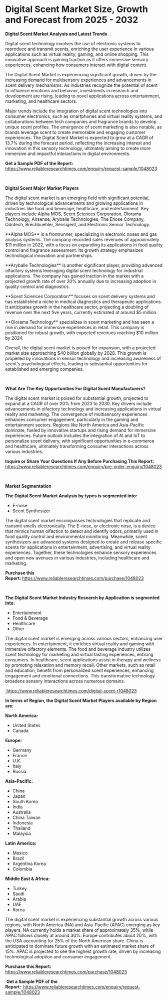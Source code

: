 <p><h1>Digital Scent Market Size, Growth and Forecast from 2025 - 2032</h1></p><p><strong>Digital Scent Market Analysis and Latest Trends</strong></p>
<p><p>Digital scent technology involves the use of electronic systems to reproduce and transmit scents, enriching the user experience in various applications such as virtual reality, gaming, and online shopping. This innovative approach is gaining traction as it offers immersive sensory experiences, enhancing how consumers interact with digital content.</p><p>The Digital Scent Market is experiencing significant growth, driven by the increasing demand for multisensory experiences and advancements in scent delivery mechanisms. As industries recognize the potential of scent to influence emotions and behavior, investments in research and development are rising, leading to novel applications across entertainment, marketing, and healthcare sectors.</p><p>Major trends include the integration of digital scent technologies into consumer electronics, such as smartphones and virtual reality systems, and collaborations between tech companies and fragrance brands to develop unique scent profiles. The emergence of scent marketing is also notable, as brands leverage scent to create memorable and engaging customer experiences. The Digital Scent Market is expected to grow at a CAGR of 13.7% during the forecast period, reflecting the increasing interest and innovation in this sensory technology, ultimately aiming to create more immersive and impactful interactions in digital environments.</p></p>
<p><strong>Get a Sample PDF of the Report:&nbsp;</strong> <a href="https://www.reliableresearchtimes.com/enquiry/request-sample/1048023?utm_campaign=2761&utm_medium=2&utm_source=Github&utm_content=ia&utm_term=17042025&utm_id=digital-scent">https://www.reliableresearchtimes.com/enquiry/request-sample/1048023</a></p>
<p>&nbsp;</p>
<p><strong>Digital Scent Major Market Players</strong></p>
<p><p>The digital scent market is an emerging field with significant potential, driven by technological advancements and growing applications in industries like food and beverage, healthcare, and entertainment. Key players include Alpha MOS, Scent Sciences Corporation, Olorama Technology, Airsense, Aryballe Technologies, The Enose Company, Odotech, Brechbuehler, Sensigent, and Electronic Sensor Technology.</p><p>**Alpha MOS** is a frontrunner, specializing in electronic noses and gas analysis systems. The company recorded sales revenues of approximately $11 million in 2022, with a focus on expanding its applications in food quality control and fragrance assessment. Its growth strategy emphasizes technological innovation and partnerships.</p><p>**Aryballe Technologies** is another significant player, providing advanced olfactory systems leveraging digital scent technology for industrial applications. The company has gained traction in the market with a projected growth rate of over 20% annually due to increasing adoption in quality control and diagnostics. </p><p>**Scent Sciences Corporation** focuses on scent delivery systems and has established a niche in medical diagnostics and therapeutic applications. It anticipates growth in the healthcare sector, projecting a doubling of revenue over the next five years, currently estimated at around $5 million.</p><p>**Olorama Technology** specializes in scent marketing and has seen a rise in demand for immersive experiences in retail. This company is positioned for robust growth, with expected revenues reaching $10 million by 2024.</p><p>Overall, the digital scent market is poised for expansion, with a projected market size approaching $40 billion globally by 2028. This growth is propelled by innovations in sensor technology and increasing awareness of scent's psychological effects, leading to substantial opportunities for established and emerging companies.</p></p>
<p>&nbsp;</p>
<p><strong>What Are The Key Opportunities For Digital Scent Manufacturers?</strong></p>
<p><p>The digital scent market is poised for substantial growth, projected to expand at a CAGR of over 20% from 2023 to 2030. Key drivers include advancements in olfactory technology and increasing applications in virtual reality and marketing. The convergence of multisensory experiences enhances consumer engagement, particularly in the gaming and entertainment sectors. Regions like North America and Asia-Pacific dominate, fueled by innovative startups and rising demand for immersive experiences. Future outlook includes the integration of AI and IoT to personalize scent delivery, with significant opportunities in e-commerce and healthcare, ultimately transforming consumer interactions across various industries.</p></p>
<p><strong>Inquire or Share Your Questions If Any Before Purchasing This Report:</strong> <a href="https://www.reliableresearchtimes.com/enquiry/pre-order-enquiry/1048023?utm_campaign=2761&utm_medium=2&utm_source=Github&utm_content=ia&utm_term=17042025&utm_id=digital-scent">https://www.reliableresearchtimes.com/enquiry/pre-order-enquiry/1048023</a></p>
<p>&nbsp;</p>
<p><strong>Market Segmentation</strong></p>
<p><strong>The Digital Scent Market Analysis by types is segmented into:</strong></p>
<p><ul><li>E-nose</li><li>Scent Synthesizer</li></ul></p>
<p><p>The digital scent market encompasses technologies that replicate and transmit smells electronically. The E-nose, or electronic nose, is a device that mimics human olfaction to detect and identify odors, primarily used in food quality control and environmental monitoring. Meanwhile, scent synthesizers are advanced systems designed to create and release specific scents for applications in entertainment, advertising, and virtual reality experiences. Together, these technologies enhance sensory experiences and open new avenues in various industries, including healthcare and marketing.</p></p>
<p><strong>Purchase this Report:&nbsp;</strong><a href="https://www.reliableresearchtimes.com/purchase/1048023?utm_campaign=2761&utm_medium=2&utm_source=Github&utm_content=ia&utm_term=17042025&utm_id=digital-scent">https://www.reliableresearchtimes.com/purchase/1048023</a></p>
<p>&nbsp;</p>
<p><strong>The Digital Scent Market Industry Research by Application is segmented into:</strong></p>
<p><ul><li>Entertainment</li><li>Food & Beverage</li><li>Healthcare</li><li>Other</li></ul></p>
<p><p>The digital scent market is emerging across various sectors, enhancing user experiences. In entertainment, it enriches virtual reality and gaming with immersive olfactory elements. The food and beverage industry utilizes scent technology for marketing and virtual tasting experiences, enticing consumers. In healthcare, scent applications assist in therapy and wellness by promoting relaxation and memory recall. Other markets, such as retail and education, benefit from personalized scent experiences, enhancing engagement and emotional connections. This transformative technology broadens sensory interactions across numerous domains.</p></p>
<p><a href="https://www.reliableresearchtimes.com/digital-scent-r1048023?utm_campaign=2761&utm_medium=2&utm_source=Github&utm_content=ia&utm_term=17042025&utm_id=digital-scent">&nbsp;https://www.reliableresearchtimes.com/digital-scent-r1048023</a></p>
<p><strong>In terms of Region, the Digital Scent Market Players available by Region are:</strong></p>
<p>
    <p> <strong> North America: </strong>
        <ul>
            <li>United States</li>
            <li>Canada</li>
        </ul>
        </p> 
    <p> <strong> Europe: </strong>
        <ul>
            <li>Germany</li>
            <li>France</li>
            <li>U.K.</li>
            <li>Italy</li>
            <li>Russia</li>
        </ul>
        </p> 
    <p> <strong> Asia-Pacific: </strong>
        <ul>
            <li>China</li>
            <li>Japan</li>
            <li>South Korea</li>
            <li>India</li>
            <li>Australia</li>
            <li>China Taiwan</li>
            <li>Indonesia</li>
            <li>Thailand</li>
            <li>Malaysia</li>
        </ul>
        </p> 
    <p> <strong> Latin America: </strong>
        <ul>
            <li>Mexico</li>
            <li>Brazil</li>
            <li>Argentina Korea</li>
            <li>Colombia</li>
        </ul>
        </p> 
    <p> <strong> Middle East & Africa: </strong>
        <ul>
            <li>Turkey</li>
            <li>Saudi</li>
            <li>Arabia</li>
            <li>UAE</li>
            <li>Korea</li>
        </ul>
    </p>
    </p>
<p><p>The digital scent market is experiencing substantial growth across various regions, with North America (NA) and Asia-Pacific (APAC) emerging as key players. NA currently holds a market share of approximately 35%, while APAC follows closely at around 30%. Europe contributes about 20%, with the USA accounting for 25% of the North American share. China is anticipated to dominate future growth with an estimated market share of 15%. APAC is projected to see the highest growth rate, driven by increasing technological adoption and consumer engagement.</p></p>
<p><strong>Purchase this Report: </strong><a href="https://www.reliableresearchtimes.com/purchase/1048023?utm_campaign=2761&utm_medium=2&utm_source=Github&utm_content=ia&utm_term=17042025&utm_id=digital-scent">https://www.reliableresearchtimes.com/purchase/1048023</a></p>
<p>&nbsp;<strong>Get a Sample PDF of the Report:&nbsp;&nbsp;</strong><a href="https://www.reliableresearchtimes.com/enquiry/request-sample/1048023?utm_campaign=2761&utm_medium=2&utm_source=Github&utm_content=ia&utm_term=17042025&utm_id=digital-scent">https://www.reliableresearchtimes.com/enquiry/request-sample/1048023</a></p>
<p><strong></strong></p>
<p><p></p><p></p><p></p></p>
